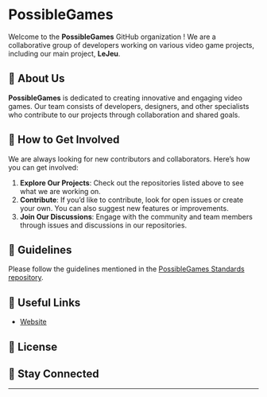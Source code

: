 # **PossibleGames**

Welcome to the **PossibleGames** GitHub organization ! We are a collaborative group of developers working on various video game projects, including our main project, **LeJeu**.


## **👋 About Us**

**PossibleGames** is dedicated to creating innovative and engaging video games. Our team consists of developers, designers, and other specialists who contribute to our projects through collaboration and shared goals.


## **📢 How to Get Involved**

We are always looking for new contributors and collaborators. Here’s how you can get involved:

1. **Explore Our Projects**: Check out the repositories listed above to see what we are working on.
2. **Contribute**: If you’d like to contribute, look for open issues or create your own. You can also suggest new features or improvements.
3. **Join Our Discussions**: Engage with the community and team members through issues and discussions in our repositories.


## **🔧 Guidelines**

Please follow the guidelines mentioned in the [PossibleGames Standards repository](https://github.com/PossibleGames/Standards).


## **🔗 Useful Links**

- [Website](https://PossibleGames.github.io)

## **📜 License**



## **📢 Stay Connected**


---